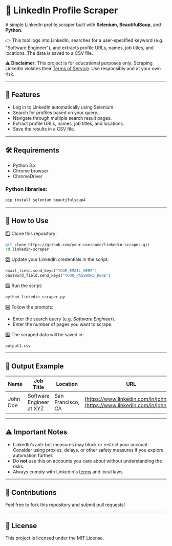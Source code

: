 
# 🔗 LinkedIn Profile Scraper

A simple LinkedIn profile scraper built with **Selenium**, **BeautifulSoup**, and **Python**.

👉 This tool logs into LinkedIn, searches for a user-specified keyword (e.g. "Software Engineer"), and extracts profile URLs, names, job titles, and locations. The data is saved to a CSV file.

⚠️ **Disclaimer:**
This project is for educational purposes only. Scraping LinkedIn violates their [Terms of Service](https://www.linkedin.com/legal/user-agreement). Use responsibly and at your own risk.

---

## 📌 Features

* Log in to LinkedIn automatically using Selenium.
* Search for profiles based on your query.
* Navigate through multiple search result pages.
* Extract profile URLs, names, job titles, and locations.
* Save the results in a CSV file.

---

## 🛠 Requirements

* Python 3.x
* Chrome browser
* ChromeDriver

### Python libraries:

```bash
pip install selenium beautifulsoup4
```

---

## 🚀 How to Use

1️⃣ Clone this repository:

```bash
git clone https://github.com/your-username/linkedin-scraper.git
cd linkedin-scraper
```

2️⃣ Update your LinkedIn credentials in the script:

```python
email_field.send_keys("YOUR_EMAIL_HERE")
password_field.send_keys("YOUR_PASSWORD_HERE")
```

3️⃣ Run the script:

```bash
python linkedin_scraper.py
```

4️⃣ Follow the prompts:

* Enter the search query (e.g. *Software Engineer*).
* Enter the number of pages you want to scrape.

5️⃣ The scraped data will be saved in:

```
output1.csv
```

---

## 📂 Output Example

| Name     | Job Title                | Location          | URL                                                                        |
| -------- | ------------------------ | ----------------- | -------------------------------------------------------------------------- |
| John Doe | Software Engineer at XYZ | San Francisco, CA | [https://www.linkedin.com/in/johndoe](https://www.linkedin.com/in/johndoe) |

---

## ⚠️ Important Notes

* LinkedIn’s anti-bot measures may block or restrict your account. Consider using proxies, delays, or other safety measures if you explore automation further.
* Do **not** use this on accounts you care about without understanding the risks.
* Always comply with LinkedIn's [terms](https://www.linkedin.com/legal/user-agreement) and local laws.

---

## 🤝 Contributions

Feel free to fork this repository and submit pull requests!

---

## 📄 License

This project is licensed under the MIT License.

